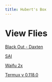 ```yaml
---
title: Hubert's Box
---
```


# View Flies

 [Black Out - Daxten](https://trle5.xyz//Music/Black%20Out%20-%20Daxten.mp3)

 [SAI](https://trle5.xyz/Apk/SAI-4.5.apk)

 [Waifu 2x](https://trle5.xyz/Apk/Waifu2xncnn-1.6.25.apks)
 
 [Termux v 0.118.0](https://trle5.xyz/Apk/com.termux_118_f-droid.apk)